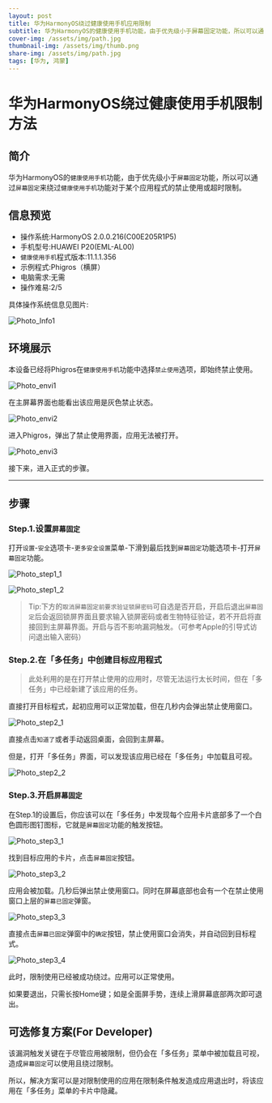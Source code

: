 ```yaml
---
layout: post
title: 华为HarmonyOS绕过健康使用手机应用限制
subtitle: 华为HarmonyOS的健康使用手机功能，由于优先级小于屏幕固定功能，所以可以通过屏幕固定来绕过健康使用手机功能对于某个应用程式的禁止使用或超时限制。
cover-img: /assets/img/path.jpg
thumbnail-img: /assets/img/thumb.png
share-img: /assets/img/path.jpg
tags: [华为, 鸿蒙]
---
```


# 华为HarmonyOS绕过健康使用手机限制方法

## 简介

华为HarmonyOS的`健康使用手机`功能，由于优先级小于`屏幕固定`功能，所以可以通过`屏幕固定`来绕过`健康使用手机`功能对于某个应用程式的禁止使用或超时限制。

## 信息预览

- 操作系统:HarmonyOS 2.0.0.216(C00E205R1P5)
- 手机型号:HUAWEI P20(EML-AL00)
- `健康使用手机`程式版本:11.1.1.356
- 示例程式:Phigros（横屏）
- 电脑需求:无需
- 操作难易:2/5

具体操作系统信息见图片:

![Photo_Info1](src/photo_info1.jpg)
## 环境展示

本设备已经将Phigros在`健康使用手机`功能中选择`禁止使用`选项，即始终禁止使用。

![Photo_envi1](src/photo_envi1.jpg)

在主屏幕界面也能看出该应用是灰色禁止状态。

![Photo_envi2](src/photo_envi2.jpg)

进入Phigros，弹出了禁止使用界面，应用无法被打开。

![Photo_envi3](src/photo_envi3.jpg)

接下来，进入正式的步骤。

***

## 步骤

### Step.1.设置`屏幕固定`
打开`设置`-`安全`选项卡-`更多安全设置`菜单-下滑到最后找到`屏幕固定`功能选项卡-打开`屏幕固定`功能。

![Photo_step1_1](src/photo_step1_1.jpg)

![Photo_step1_2](src/photo_step1_2.jpg)

>Tip:下方的`取消屏幕固定前要求验证锁屏密码`可自选是否开启，开启后退出`屏幕固定`后会返回锁屏界面且要求输入锁屏密码或者生物特征验证，若不开启将直接回到主屏幕界面。开启与否不影响漏洞触发。（可参考Apple的引导式访问退出输入密码）

### Step.2.在「多任务」中创建目标应用程式

>此处利用的是在打开禁止使用的应用时，尽管无法运行太长时间，但在「多任务」中已经新建了该应用的任务。

直接打开目标程式，起初应用可以正常加载，但在几秒内会弹出禁止使用窗口。

![Photo_step2_1](src/photo_step2_1.jpg)

直接点击`知道了`或者手动返回桌面，会回到主屏幕。

但是，打开「多任务」界面，可以发现该应用已经在「多任务」中加载且可视。

![Photo_step2_2](src/photo_step2_2.jpg)

### Step.3.开启`屏幕固定`

在Step.1的设置后，你应该可以在「多任务」中发现每个应用卡片底部多了一个白色圆形图钉图标，它就是`屏幕固定`功能的触发按钮。

![Photo_step3_1](src/photo_step3_1.png)

找到目标应用的卡片，点击`屏幕固定`按钮。

![Photo_step3_2](src/photo_step3_2.jpg)

应用会被加载。几秒后弹出禁止使用窗口。同时在屏幕底部也会有一个在禁止使用窗口上层的`屏幕已固定`弹窗。

![Photo_step3_3](src/photo_step3_3.jpg)

直接点击`屏幕已固定`弹窗中的`确定`按钮，禁止使用窗口会消失，并自动回到目标程式。

![Photo_step3_4](src/photo_step3_4.jpg)

此时，限制使用已经被成功绕过。应用可以正常使用。

如果要退出，只需长按Home键；如是全面屏手势，连续上滑屏幕底部两次即可退出。

## 可选修复方案(For Developer)

该漏洞触发关键在于尽管应用被限制，但仍会在「多任务」菜单中被加载且可视，造成`屏幕固定`可以使用且绕过限制。

所以，解决方案可以是对限制使用的应用在限制条件触发造成应用退出时，将该应用在「多任务」菜单的卡片中隐藏。

